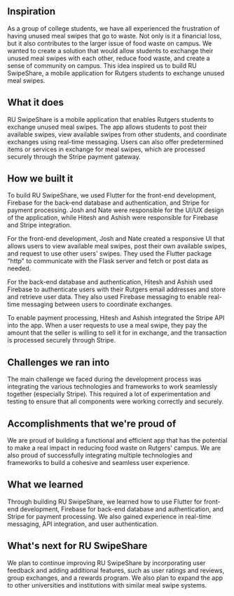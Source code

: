 ## Inspiration
As a group of college students, we have all experienced the frustration of having unused meal swipes that go to waste. Not only is it a financial loss, but it also contributes to the larger issue of food waste on campus. We wanted to create a solution that would allow students to exchange their unused meal swipes with each other, reduce food waste, and create a sense of community on campus. This idea inspired us to build RU SwipeShare, a mobile application for Rutgers students to exchange unused meal swipes.

## What it does
RU SwipeShare is a mobile application that enables Rutgers students to exchange unused meal swipes. The app allows students to post their available swipes, view available swipes from other students, and coordinate exchanges using real-time messaging. Users can also offer predetermined items or services in exchange for meal swipes, which are processed securely through the Stripe payment gateway.

## How we built it
To build RU SwipeShare, we used Flutter for the front-end development, Firebase for the back-end database and authentication, and Stripe for payment processing. Josh and Nate were responsible for the UI/UX design of the application, while Hitesh and Ashish were responsible for Firebase and Stripe integration.

For the front-end development, Josh and Nate created a responsive UI that allows users to view available meal swipes, post their own available swipes, and request to use other users' swipes. They used the Flutter package "http" to communicate with the Flask server and fetch or post data as needed.

For the back-end database and authentication, Hitesh and Ashish used Firebase to authenticate users with their Rutgers email addresses and store and retrieve user data. They also used Firebase messaging to enable real-time messaging between users to coordinate exchanges.

To enable payment processing, Hitesh and Ashish integrated the Stripe API into the app. When a user requests to use a meal swipe, they pay the amount that the seller is willing to sell it for in exchange, and the transaction is processed securely through Stripe.

## Challenges we ran into
The main challenge we faced during the development process was integrating the various technologies and frameworks to work seamlessly together (especially Stripe). This required a lot of experimentation and testing to ensure that all components were working correctly and securely. 

## Accomplishments that we're proud of
We are proud of building a functional and efficient app that has the potential to make a real impact in reducing food waste on Rutgers' campus. We are also proud of successfully integrating multiple technologies and frameworks to build a cohesive and seamless user experience.

## What we learned
Through building RU SwipeShare, we learned how to use Flutter for front-end development, Firebase for back-end database and authentication, and Stripe for payment processing. We also gained experience in real-time messaging, API integration, and user authentication.

## What's next for RU SwipeShare
We plan to continue improving RU SwipeShare by incorporating user feedback and adding additional features, such as user ratings and reviews, group exchanges, and a rewards program. We also plan to expand the app to other universities and institutions with similar meal swipe systems.
